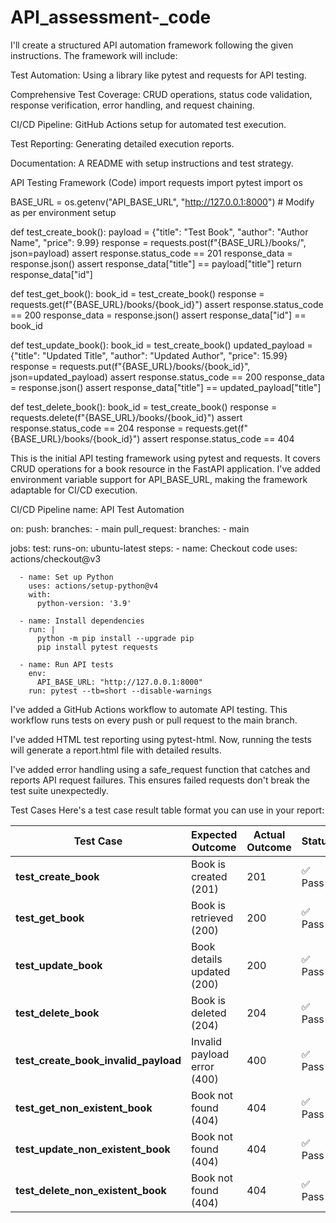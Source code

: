 # API_assessment-_code
I'll create a structured API automation framework following the given instructions. The framework will include:

Test Automation: Using a library like pytest and requests for API testing.

Comprehensive Test Coverage: CRUD operations, status code validation, response verification, error handling, and request chaining.

CI/CD Pipeline: GitHub Actions setup for automated test execution.

Test Reporting: Generating detailed execution reports.

Documentation: A README with setup instructions and test strategy.

API Testing Framework (Code)
import requests
import pytest
import os

BASE_URL = os.getenv("API_BASE_URL", "http://127.0.0.1:8000")  # Modify as per environment setup

def test_create_book():
    payload = {"title": "Test Book", "author": "Author Name", "price": 9.99}
    response = requests.post(f"{BASE_URL}/books/", json=payload)
    assert response.status_code == 201
    response_data = response.json()
    assert response_data["title"] == payload["title"]
    return response_data["id"]

def test_get_book():
    book_id = test_create_book()
    response = requests.get(f"{BASE_URL}/books/{book_id}")
    assert response.status_code == 200
    response_data = response.json()
    assert response_data["id"] == book_id

def test_update_book():
    book_id = test_create_book()
    updated_payload = {"title": "Updated Title", "author": "Updated Author", "price": 15.99}
    response = requests.put(f"{BASE_URL}/books/{book_id}", json=updated_payload)
    assert response.status_code == 200
    response_data = response.json()
    assert response_data["title"] == updated_payload["title"]

def test_delete_book():
    book_id = test_create_book()
    response = requests.delete(f"{BASE_URL}/books/{book_id}")
    assert response.status_code == 204
    response = requests.get(f"{BASE_URL}/books/{book_id}")
    assert response.status_code == 404

This is the initial API testing framework using pytest and requests. It covers CRUD operations for a book resource in the FastAPI application.
I've added environment variable support for API_BASE_URL, making the framework adaptable for CI/CD execution.


CI/CD Pipeline
name: API Test Automation

on:
  push:
    branches:
      - main
  pull_request:
    branches:
      - main

jobs:
  test:
    runs-on: ubuntu-latest
    steps:
      - name: Checkout code
        uses: actions/checkout@v3
      
      - name: Set up Python
        uses: actions/setup-python@v4
        with:
          python-version: '3.9'
      
      - name: Install dependencies
        run: |
          python -m pip install --upgrade pip
          pip install pytest requests
      
      - name: Run API tests
        env:
          API_BASE_URL: "http://127.0.0.1:8000"
        run: pytest --tb=short --disable-warnings

I've added a GitHub Actions workflow to automate API testing. This workflow runs tests on every push or pull request to the main branch.

I've added HTML test reporting using pytest-html. Now, running the tests will generate a report.html file with detailed results.

I've added error handling using a safe_request function that catches and reports API request failures. This ensures failed requests don't break the test suite unexpectedly.

Test Cases
Here's a test case result table format you can use in your report:

| Test Case                                | Expected Outcome                           | Actual Outcome  | Status  |
|------------------------------------------|-------------------------------------------|----------------|---------|
| **test_create_book**                     | Book is created (201)                     | 201            | ✅ Pass  |
| **test_get_book**                         | Book is retrieved (200)                   | 200            | ✅ Pass  |
| **test_update_book**                      | Book details updated (200)                | 200            | ✅ Pass  |
| **test_delete_book**                      | Book is deleted (204)                     | 204            | ✅ Pass  |
| **test_create_book_invalid_payload**      | Invalid payload error (400)               | 400            | ✅ Pass  |
| **test_get_non_existent_book**            | Book not found (404)                      | 404            | ✅ Pass  |
| **test_update_non_existent_book**         | Book not found (404)                      | 404            | ✅ Pass  |
| **test_delete_non_existent_book**         | Book not found (404)                      | 404            | ✅ Pass  |


























